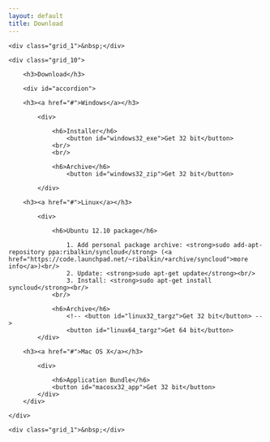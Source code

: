```yaml
---
layout: default
title: Download
---
```


<script type="text/javascript">
    $(function(){

        $( "#accordion" ).accordion({ autoHeight: false });

        if (navigator.platform.indexOf("Windows") != -1) {
            $('#accordion').accordion( "activate" , 0 );
        } else if (navigator.platform.indexOf("Linux") != -1) {
            $('#accordion').accordion( "activate" , 1 );
        } else if (navigator.platform.indexOf("Mac") != -1) {
            $('#accordion').accordion( "activate" , 2 );
        }

        $( "#windows32_exe" ).button({
            icons: {
                primary: "ui-icon-arrowthickstop-1-s"
            }
        });

        $( "#windows32_exe" ).click(function() {
            window.location.href = "https://github.com/downloads/syncloud/syncloud/syncloud-windows-0.0.1-SNAPSHOT.exe";
        });

        $( "#windows32_zip" ).button({
            icons: {
                primary: "ui-icon-arrowthickstop-1-s"
            }
        });

        $( "#windows32_zip" ).click(function() {
            window.location.href = "https://github.com/downloads/syncloud/syncloud/syncloud-windows-0.0.1-SNAPSHOT.zip";
        });

        $( "#linux32_targz" ).button({
            icons: {
                primary: "ui-icon-arrowthickstop-1-s"
            }
        });

        $( "#linux32_targz" ).click(function() {
            window.location.href = "";
        });

        $( "#linux64_targz" ).button({
            icons: {
                primary: "ui-icon-arrowthickstop-1-s"
            }
        });

        $( "#linux64_targz" ).click(function() {
            window.location.href = "https://github.com/downloads/syncloud/syncloud/syncloud-linux-0.0.1-SNAPSHOT.zip";
        });

        $( "#macosx32_app" ).button({
            icons: {
                primary: "ui-icon-arrowthickstop-1-s"
            }
        });

        $( "#macosx32_app" ).click(function() {
            window.location.href = "";
        });
    });
</script>

<div class="container_12">

    <div class="grid_1">&nbsp;</div>

    <div class="grid_10">

        <h3>Download</h3>

        <div id="accordion">

        <h3><a href="#">Windows</a></h3>

            <div>

                <h6>Installer</h6>
                    <button id="windows32_exe">Get 32 bit</button>
                <br/>
                <br/>

                <h6>Archive</h6>
                    <button id="windows32_zip">Get 32 bit</button>

            </div>

        <h3><a href="#">Linux</a></h3>

            <div>

                <h6>Ubuntu 12.10 package</h6>

                    1. Add personal package archive: <strong>sudo add-apt-repository ppa:ribalkin/syncloud</strong> (<a href="https://code.launchpad.net/~ribalkin/+archive/syncloud">more info</a>)<br/>
                    2. Update: <strong>sudo apt-get update</strong><br/>
                    3. Install: <strong>sudo apt-get install syncloud</strong><br/>
                <br/>

                <h6>Archive</h6>
                    <!-- <button id="linux32_targz">Get 32 bit</button> -->
                    <button id="linux64_targz">Get 64 bit</button>
            </div>

        <h3><a href="#">Mac OS X</a></h3>

            <div>

                <h6>Application Bundle</h6>
                <button id="macosx32_app">Get 32 bit</button>
            </div>
        </div>

    </div>

    <div class="grid_1">&nbsp;</div>
</div>

